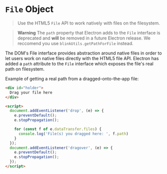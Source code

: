 # `File` Object

> Use the HTML5 `File` API to work natively with files on the filesystem.

> **Warning**
> The `path` property that Electron adds to the `File` interface is deprecated
> and **will** be removed in a future Electron release.  We reccomend you
> use `blinkUtils.getPathForFile` instead.

The DOM's File interface provides abstraction around native files in order to
let users work on native files directly with the HTML5 file API. Electron has
added a `path` attribute to the `File` interface which exposes the file's real
path on filesystem.

Example of getting a real path from a dragged-onto-the-app file:

```html
<div id="holder">
  Drag your file here
</div>

<script>
  document.addEventListener('drop', (e) => {
    e.preventDefault();
    e.stopPropagation();

    for (const f of e.dataTransfer.files) {
      console.log('File(s) you dragged here: ', f.path)
    }
  });
  document.addEventListener('dragover', (e) => {
    e.preventDefault();
    e.stopPropagation();
  });
</script>
```
